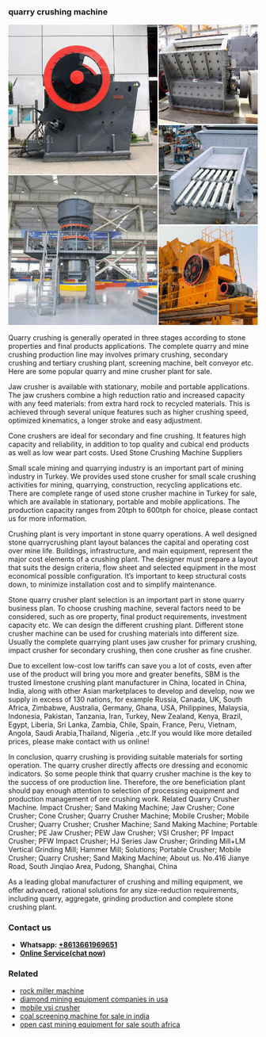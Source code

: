 <h3>quarry crushing machine</h3><img src='1708322855.jpg' alt=''><p>Quarry crushing is generally operated in three stages according to stone properties and final products applications. The complete quarry and mine crushing production line may involves primary crushing, secondary crushing and tertiary crushing plant, screening machine, belt conveyor etc. Here are some popular quarry and mine crusher plant for sale.</p><p>Jaw crusher is available with stationary, mobile and portable applications. The jaw crushers combine a high reduction ratio and increased capacity with any feed materials: from extra hard rock to recycled materials. This is achieved through several unique features such as higher crushing speed, optimized kinematics, a longer stroke and easy adjustment.</p><p>Cone crushers are ideal for secondary and fine crushing. It features high capacity and reliability, in addition to top quality and cubical end products as well as low wear part costs. Used Stone Crushing Machine Suppliers</p><p>Small scale mining and quarrying industry is an important part of mining industry in Turkey. We provides used stone crusher for small scale crushing activities for mining, quarrying, construction, recycling applications etc. There are complete range of used stone crusher machine in Turkey for sale, which are available in stationary, portable and mobile applications. The production capacity ranges from 20tph to 600tph for choice, please contact us for more information.</p><p>Crushing plant is very important in stone quarry operations. A well designed stone quarrycrushing plant layout balances the capital and operating cost over mine life. Buildings, infrastructure, and main equipment, represent the major cost elements of a crushing plant. The designer must prepare a layout that suits the design criteria, flow sheet and selected equipment in the most economical possible configuration. It’s important to keep structural costs down, to minimize installation cost and to simplify maintenance.</p><p>Stone quarry crusher plant selection is an important part in stone quarry business plan. To choose crushing machine, several factors need to be considered, such as ore property, final product requirements, investment capacity etc. We can design the different crushing plant. Different stone crusher machine can be used for crushing materials into different size. Usually the complete quarrying plant uses jaw crusher for primary crushing, impact crusher for secondary crushing, then cone crusher as fine crusher.</p><p>Due to excellent low-cost low tariffs can save you a lot of costs, even after use of the product will bring you more and greater benefits, SBM is the trusted limestone crushing plant manufacturer in China, located in China, India, along with other Asian marketplaces to develop and develop, now we supply in excess of 130 nations, for example Russia, Canada, UK, South Africa, Zimbabwe, Australia, Germany, Ghana, USA, Philippines, Malaysia, Indonesia, Pakistan, Tanzania, Iran, Turkey, New Zealand, Kenya, Brazil, Egypt, Liberia, Sri Lanka, Zambia, Chile, Spain, France, Peru, Vietnam, Angola, Saudi Arabia,Thailand, Nigeria .,etc.If you would like more detailed prices, please make contact with us online!</p><p>In conclusion, quarry crushing is providing suitable materials for sorting operation. The quarry crusher directly affects ore dressing and economic indicators. So some people think that quarry crusher machine is the key to the success of ore production line. Therefore, the ore beneficiation plant should pay enough attention to selection of processing equipment and production management of ore crushing work. Related Quarry Crusher Machine. Impact Crusher; Sand Making Machine; Jaw Crusher; Cone Crusher; Cone Crusher; Quarry Crusher Machine; Mobile Crusher; Mobile Crusher; Quarry Crusher; Crusher Machine; Sand Making Machine; Portable Crusher; PE Jaw Crusher; PEW Jaw Crusher; VSI Crusher; PF Impact Crusher; PFW Impact Crusher; HJ Series Jaw Crusher; Grinding Mill+LM Vertical Grinding Mill; Hammer Mill; Solutions; Portable Crusher; Mobile Crusher; Quarry Crusher; Sand Making Machine; About us. No.416 Jianye Road, South Jinqiao Area, Pudong, Shanghai, China</p><p>As a leading global manufacturer of crushing and milling equipment, we offer advanced, rational solutions for any size-reduction requirements, including quarry, aggregate, grinding production and complete stone crushing plant.</p><h3>Contact us</h3><ul><li><strong>Whatsapp:&nbsp;<a href="https://wa.me/8613661969651">+8613661969651</a></strong></li><li><a href="https://swt.shibang-china.com/?git&amp;zhl&amp;quarry crushing machine"><strong>Online Service(chat now)</strong></a></li></ul><h3>Related</h3><ul><li><a href='rock miller machine.md'>rock miller machine</a></li><li><a href='diamond mining equipment companies in usa.md'>diamond mining equipment companies in usa</a></li><li><a href='mobile vsi crusher.md'>mobile vsi crusher</a></li><li><a href='coal screening machine for sale in india.md'>coal screening machine for sale in india</a></li><li><a href='open cast mining equipment for sale south africa.md'>open cast mining equipment for sale south africa</a></li></ul>